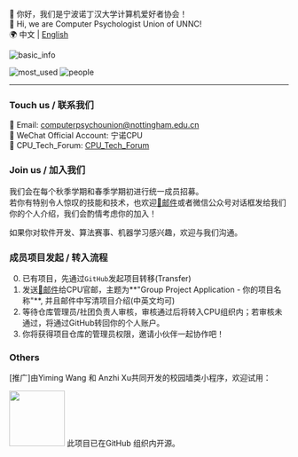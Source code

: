 👋 你好，我们是宁波诺丁汉大学计算机爱好者协会！  
👋 Hi, we are Computer Psychologist Union of UNNC!  
🌍 中文 | [English](/README_en.md)

  ![basic_info](https://gist.githubusercontent.com/Pleasurecruise/7161f719beaa843297060a8c5b4b96a2/raw/base.svg)
  
  ![most_used](https://gist.githubusercontent.com/Pleasurecruise/7161f719beaa843297060a8c5b4b96a2/raw/mostused.svg)
  ![people](https://gist.githubusercontent.com/Pleasurecruise/7161f719beaa843297060a8c5b4b96a2/raw/people.svg)
  
<hr>

### Touch us / 联系我们

📮 Email: [computerpsychounion@nottingham.edu.cn](mailto:computerpsychounion@nottingham.edu.cn)  
📱 WeChat Official Account: 宁诺CPU  
📌 CPU_Tech_Forum: [CPU_Tech_Forum](https://comppsyunion.github.io/CPU_Tech_Forum/)

### Join us / 加入我们
我们会在每个秋季学期和春季学期初进行统一成员招募。  
若你有特别令人惊叹的技能和技术，也欢迎[📧邮件](mailto:computerpsychounion@nottingham.edu.cn)或者微信公众号对话框发给我们你的个人介绍，我们会酌情考虑你的加入！  

如果你对软件开发、算法赛事、机器学习感兴趣，欢迎与我们沟通。  

### 成员项目发起 / 转入流程
0. 已有项目，先通过``GitHub``发起项目转移(Transfer)
1. 发送[📧邮件](mailto:computerpsychounion@nottingham.edu.cn)给CPU官邮，主题为**"Group Project Application - 你的项目名称"**, 并且邮件中写清项目介绍(中英文均可)
2. 等待仓库管理员/社团负责人审核，审核通过后将转入CPU组织内；若审核未通过，将通过GitHub转回你的个人账户。
3. 你将获得项目仓库的管理员权限，邀请小伙伴一起协作吧！

### Others
\[推广\]由Yiming Wang 和 Anzhi Xu共同开发的校园墙类小程序，欢迎试用：

<img width="100" src="https://github.com/user-attachments/assets/16cfc02c-7306-40fc-b44f-1627695edaa3">
此项目已在GitHub 组织内开源。
